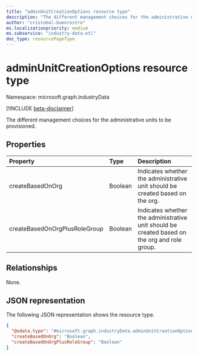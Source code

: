 ```yaml
---
title: "adminUnitCreationOptions resource type"
description: "The different management choices for the administrative units to be provisioned."
author: "cristobal-buenrostro"
ms.localizationpriority: medium
ms.subservice: "industry-data-etl"
doc_type: resourcePageType
---
```


# adminUnitCreationOptions resource type

Namespace: microsoft.graph.industryData

[!INCLUDE [beta-disclaimer](../../includes/beta-disclaimer.md)]

The different management choices for the administrative units to be provisioned.

## Properties

| Property                      | Type    | Description                                                                                 |
| :---------------------------- | :------ | :------------------------------------------------------------------------------------------ |
| createBasedOnOrg              | Boolean | Indicates whether the administrative unit should be created based on the org.                |
| createBasedOnOrgPlusRoleGroup | Boolean | Indicates whether the administrative unit should be created based on the org and role group. |

## Relationships

None.

## JSON representation

The following JSON representation shows the resource type.

<!-- {
  "blockType": "resource",
  "@odata.type": "microsoft.graph.industryData.adminUnitCreationOptions"
}
-->

```json
{
  "@odata.type": "#microsoft.graph.industryData.adminUnitCreationOptions",
  "createBasedOnOrg": "Boolean",
  "createBasedOnOrgPlusRoleGroup": "Boolean"
}
```
